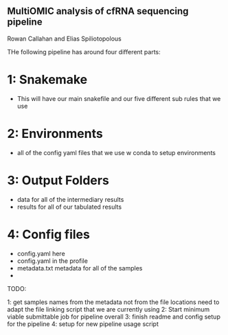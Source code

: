 ## MultiOMIC analysis of cfRNA sequencing pipeline

Rowan Callahan and Elias Spiliotopolous

THe following pipeline has around four different parts:

# 1: Snakemake 
 - This will have our main snakefile and our five different sub rules that we use    
# 2: Environments
 - all of the config yaml files that we use w conda to setup environments
# 3: Output Folders
 - data for all of the intermediary results
 - results for all of our tabulated results 
# 4: Config files
 - config.yaml here
 - config.yaml in the profile
 - metadata.txt metadata for all of the samples
 - 


TODO:

1: get samples names from the metadata not from the file locations need to adapt the file linking script that we are currently using
2: Start minimum viable submittable job for pipeline overall
3: finish readme and config setup for the pipeline
4: setup for new pipeline usage script
